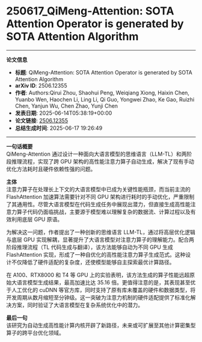 # 250617_QiMeng-Attention: SOTA Attention Operator is generated by SOTA Attention Algorithm

---
**论文信息**

- **标题**: QiMeng-Attention: SOTA Attention Operator is generated by SOTA Attention Algorithm
- **arXiv ID**: 2506.12355
- **作者**: Authors:Qirui Zhou, Shaohui Peng, Weiqiang Xiong, Haixin Chen, Yuanbo Wen, Haochen Li, Ling Li, Qi Guo, Yongwei Zhao, Ke Gao, Ruizhi Chen, Yanjun Wu, Chen Zhao, Yunji Chen
- **发表日期**: 2025-06-14T05:38:19+00:00
- **论文链接**: [2506.12355](https://arxiv.org/abs/2506.12355)
- **总结生成时间**: 2025-06-17 19:26:49

---

**一句话概要**  
QiMeng-Attention 通过设计一种面向大语言模型的思维语言（LLM-TL）和两阶段推理流程，实现了跨 GPU 架构的高性能注意力算子自动生成，解决了现有手动优化方法耗时且硬件依赖性强的问题。

**主体**  
注意力算子在处理长上下文的大语言模型中已成为关键性能瓶颈，而当前主流的 FlashAttention 加速算法需要针对不同 GPU 架构进行耗时的手动优化，严重限制了其通用性。尽管大语言模型在代码生成任务中展现出潜力，但直接生成高性能注意力算子代码仍面临挑战，主要源于模型难以理解复杂的数据流、计算过程以及有效利用底层 GPU 原语。  

为解决这一问题，作者提出了一种创新的思维语言 LLM-TL，通过将高层优化逻辑与底层 GPU 实现解耦，显著提升了大语言模型对注意力算子的理解能力。配合两阶段推理流程（TL 代码生成与翻译），该方法能够自动为不同 GPU 生成 FlashAttention 实现，形成了一种自优化的高性能注意力算子生成范式。这种设计不仅降低了硬件适配的复杂度，还使模型能够自主探索最优计算路径。  

在 A100、RTX8000 和 T4 等 GPU 上的实验表明，该方法生成的算子性能远超原始大语言模型生成结果，最高加速比达 35.16 倍。更值得注意的是，其表现甚至优于人工优化的 cuDNN 等官方库，同时支持了原有库未覆盖的硬件和数据类型，将开发周期从数月缩短至分钟级。这一突破为注意力机制的硬件适配提供了标准化解决方案，同时验证了大语言模型在复杂系统优化中的潜力。  

**最后一句**  
该研究为自动生成高性能计算内核开辟了新路径，未来或可扩展至其他计算密集型算子的跨平台优化领域。